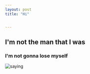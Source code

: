 ```yaml
---
layout: post
title: "Hi"


---
```



##  I'm not the man that I was

### I'm not gonna lose myself

![saying](D:\sinwoa.github.io\images/lose.png)